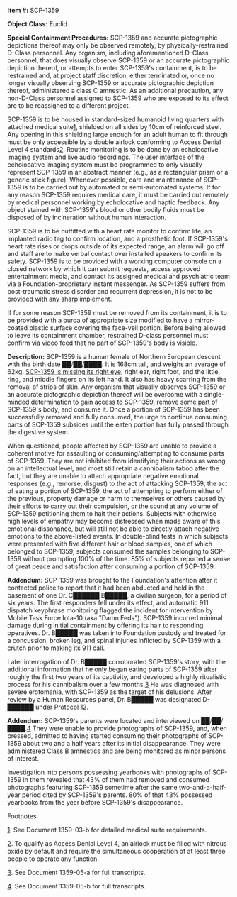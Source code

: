 **Item #:** SCP-1359

**Object Class:** Euclid

**Special Containment Procedures:** SCP-1359 and accurate pictographic depictions thereof may only be observed remotely, by physically-restrained D-Class personnel. Any organism, including aforementioned D-Class personnel, that does visually observe SCP-1359 or an accurate pictographic depiction thereof, or attempts to enter SCP-1359's containment, is to be restrained and, at project staff discretion, either terminated or, once no longer visually observing SCP-1359 or accurate pictographic depiction thereof, administered a class C amnestic. As an additional precaution, any non-D-Class personnel assigned to SCP-1359 who are exposed to its effect are to be reassigned to a different project.

SCP-1359 is to be housed in standard-sized humanoid living quarters with attached medical suite[1](javascript:;), shielded on all sides by 10cm of reinforced steel. Any opening in this shielding large enough for an adult human to fit through must be only accessible by a double airlock conforming to Access Denial Level 4 standards[2](javascript:;). Routine monitoring is to be done by an echolocative imaging system and live audio recordings. The user interface of the echolocative imaging system must be programmed to only visually represent SCP-1359 in an abstract manner (e.g., as a rectangular prism or a generic stick figure). Whenever possible, care and maintenance of SCP-1359 is to be carried out by automated or semi-automated systems. If for any reason SCP-1359 requires medical care, it must be carried out remotely by medical personnel working by echolocative and haptic feedback. Any object stained with SCP-1359's blood or other bodily fluids must be disposed of by incineration without human interaction.

SCP-1359 is to be outfitted with a heart rate monitor to confirm life, an implanted radio tag to confirm location, and a prosthetic foot. If SCP-1359's heart rate rises or drops outside of its expected range, an alarm will go off and staff are to make verbal contact over installed speakers to confirm its safety. SCP-1359 is to be provided with a working computer console on a closed network by which it can submit requests, access approved entertainment media, and contact its assigned medical and psychiatric team via a Foundation-proprietary instant messenger. As SCP-1359 suffers from post-traumatic stress disorder and recurrent depression, it is not to be provided with any sharp implement.

If for some reason SCP-1359 must be removed from its containment, it is to be provided with a burqa of appropriate size modified to have a mirror-coated plastic surface covering the face-veil portion. Before being allowed to leave its containment chamber, restrained D-class personnel must confirm via video feed that no part of SCP-1359's body is visible.

**Description:** SCP-1359 is a human female of Northern European descent with the birth date ██/██/████. It is 168cm tall, and weighs an average of 62kg. [SCP-1359 is missing its right eye](/four-tines-blind), right ear, right foot, and the little, ring, and middle fingers on its left hand. It also has heavy scarring from the removal of strips of skin. Any organism that visually observes SCP-1359 or an accurate pictographic depiction thereof will be overcome with a single-minded determination to gain access to SCP-1359, remove some part of SCP-1359's body, and consume it. Once a portion of SCP-1359 has been successfully removed and fully consumed, the urge to continue consuming parts of SCP-1359 subsides until the eaten portion has fully passed through the digestive system.

When questioned, people affected by SCP-1359 are unable to provide a coherent motive for assaulting or consuming/attempting to consume parts of SCP-1359. They are not inhibited from identifying their actions as wrong on an intellectual level, and most still retain a cannibalism taboo after the fact, but they are unable to attach appropriate negative emotional responses (e.g., remorse, disgust) to the act of attacking SCP-1359, the act of eating a portion of SCP-1359, the act of attempting to perform either of the previous, property damage or harm to themselves or others caused by their efforts to carry out their compulsion, or the sound at any volume of SCP-1359 petitioning them to halt their actions. Subjects with otherwise high levels of empathy may become distressed when made aware of this emotional dissonance, but will still not be able to directly attach negative emotions to the above-listed events. In double-blind tests in which subjects were presented with five different hair or blood samples, one of which belonged to SCP-1359, subjects consumed the samples belonging to SCP-1359 without prompting 100% of the time. 85% of subjects reported a sense of great peace and satisfaction after consuming a portion of SCP-1359.

**Addendum:** SCP-1359 was brought to the Foundation's attention after it contacted police to report that it had been abducted and held in the basement of one Dr. C██████ B█████, a civilian surgeon, for a period of six years. The first responders fell under its effect, and automatic 911 dispatch keyphrase monitoring flagged the incident for intervention by Mobile Task Force Iota-10 (aka "Damn Feds"). SCP-1359 incurred minimal damage during initial containment by offering its hair to responding operatives. Dr. B█████ was taken into Foundation custody and treated for a concussion, broken leg, and spinal injuries inflicted by SCP-1359 with a crutch prior to making its 911 call.

Later interrogation of Dr. B█████ corroborated SCP-1359's story, with the additional information that he only began eating parts of SCP-1359 after roughly the first two years of its captivity, and developed a highly ritualistic process for his cannibalism over a few months.[3](javascript:;) He was diagnosed with severe erotomania, with SCP-1359 as the target of his delusions. After review by a Human Resources panel, Dr. B█████ was designated D-██████ under Protocol 12.

**Addendum:** SCP-1359's parents were located and interviewed on ██/██/████.[4](javascript:;) They were unable to provide photographs of SCP-1359, and, when pressed, admitted to having started consuming their photographs of SCP-1359 about two and a half years after its initial disappearance. They were administered Class B amnestics and are being monitored as minor persons of interest.

Investigation into persons possessing yearbooks with photographs of SCP-1359 in them revealed that 43% of them had removed and consumed photographs featuring SCP-1359 sometime after the same two-and-a-half-year period cited by SCP-1359's parents. 80% of that 43% possessed yearbooks from the year before SCP-1359's disappearance.

Footnotes

[1](javascript:;). See Document 1359-03-b for detailed medical suite requirements.

[2](javascript:;). To qualify as Access Denial Level 4, an airlock must be filled with nitrous oxide by default and require the simultaneous cooperation of at least three people to operate any function.

[3](javascript:;). See Document 1359-05-a for full transcripts.

[4](javascript:;). See Document 1359-05-b for full transcripts.